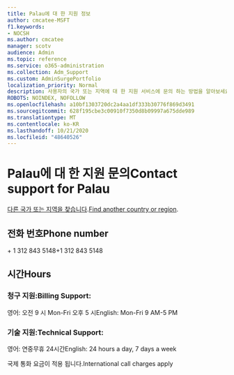 ```yaml
---
title: Palau에 대 한 지원 정보
author: cmcatee-MSFT
f1.keywords:
- NOCSH
ms.author: cmcatee
manager: scotv
audience: Admin
ms.topic: reference
ms.service: o365-administration
ms.collection: Adm_Support
ms.custom: AdminSurgePortfolio
localization_priority: Normal
description: 사용자의 국가 또는 지역에 대 한 지원 서비스에 문의 하는 방법을 알아보세요.
ROBOTS: NOINDEX, NOFOLLOW
ms.openlocfilehash: a10bf1303720dc2a4aa1df333b30776f869d3491
ms.sourcegitcommit: 628f195cbe3c00910f7350d8b09997a675dde989
ms.translationtype: MT
ms.contentlocale: ko-KR
ms.lasthandoff: 10/21/2020
ms.locfileid: "48640526"
---
```

# <a name="contact-support-for-palau"></a><span data-ttu-id="2c952-103">Palau에 대 한 지원 문의</span><span class="sxs-lookup"><span data-stu-id="2c952-103">Contact support for Palau</span></span>

<span data-ttu-id="2c952-104">[다른 국가 또는 지역을 찾습니다](../contact-support-for-business-products.md).</span><span class="sxs-lookup"><span data-stu-id="2c952-104">[Find another country or region](../contact-support-for-business-products.md).</span></span>

## <a name="phone-number"></a><span data-ttu-id="2c952-105">전화 번호</span><span class="sxs-lookup"><span data-stu-id="2c952-105">Phone number</span></span>
<span data-ttu-id="2c952-106">+ 1 312 843 5148</span><span class="sxs-lookup"><span data-stu-id="2c952-106">+1 312 843 5148</span></span>

## <a name="hours"></a><span data-ttu-id="2c952-107">시간</span><span class="sxs-lookup"><span data-stu-id="2c952-107">Hours</span></span>
### <a name="billing-support"></a><span data-ttu-id="2c952-108">청구 지원:</span><span class="sxs-lookup"><span data-stu-id="2c952-108">Billing Support:</span></span>

<span data-ttu-id="2c952-109">영어: 오전 9 시 Mon-Fri 오후 5 시</span><span class="sxs-lookup"><span data-stu-id="2c952-109">English: Mon-Fri 9 AM-5 PM</span></span>

### <a name="technical-support"></a><span data-ttu-id="2c952-110">기술 지원:</span><span class="sxs-lookup"><span data-stu-id="2c952-110">Technical Support:</span></span>

<span data-ttu-id="2c952-111">영어: 연중무휴 24시간</span><span class="sxs-lookup"><span data-stu-id="2c952-111">English: 24 hours a day, 7 days a week</span></span>

<span data-ttu-id="2c952-112">국제 통화 요금이 적용 됩니다.</span><span class="sxs-lookup"><span data-stu-id="2c952-112">International call charges apply</span></span>
